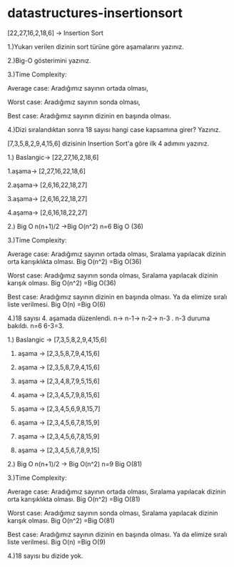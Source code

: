 # datastructures-insertionsort
[22,27,16,2,18,6] -> Insertion Sort

1.)Yukarı verilen dizinin sort türüne göre aşamalarını yazınız.

2.)Big-O gösterimini yazınız.

3.)Time Complexity: 

Average case: Aradığımız sayının ortada olması,

Worst case: Aradığımız sayının sonda olması, 

Best case: Aradığımız sayının dizinin en başında olması.

4.)Dizi sıralandıktan sonra 18 sayısı hangi case kapsamına girer? Yazınız.



[7,3,5,8,2,9,4,15,6] dizisinin Insertion Sort'a göre ilk 4 adımını yazınız.


1.) 
Baslangic-> [22,27,16,2,18,6] 
    
1.aşama->   [2,27,16,22,18,6]
    
2.aşama->   [2,6,16,22,18,27]
    
3.aşama->   [2,6,16,22,18,27]
    
4.aşama->   [2,6,16,18,22,27]

2.) Big O n(n+1)/2 ->Big O(n^2) n=6 Big O (36)

3.)Time Complexity: 

Average case: Aradığımız sayının ortada olması, Sıralama yapılacak dizinin orta karışıklıkta olması. Big O(n^2) =Big O(36)

Worst case: Aradığımız sayının sonda olması, Sıralama yapılacak dizinin karışık olması. Big O(n^2) =Big O(36)

Best case: Aradığımız sayının dizinin en başında olması. Ya da elimize sıralı liste verilmesi. Big O(n) =Big O(6)

4.)18 sayısı 4. aşamada düzenlendi. n-> n-1-> n-2-> n-3 . n-3 duruma bakıldı. n=6 6-3=3.


1.) 
Baslangic -> [7,3,5,8,2,9,4,15,6]
    
1. aşama  -> [2,3,5,8,7,9,4,15,6]
    
2. aşama  -> [2,3,5,8,7,9,4,15,6]
    
3. aşama  -> [2,3,4,8,7,9,5,15,6]
    
4. aşama  -> [2,3,4,5,7,9,8,15,6]
    
5. aşama  -> [2,3,4,5,6,9,8,15,7]
    
6. aşama  -> [2,3,4,5,6,7,8,15,9]
    
7. aşama  -> [2,3,4,5,6,7,8,15,9]
    
8. aşama  -> [2,3,4,5,6,7,8,9,15]

2.) Big O n(n+1)/2 -> Big O(n^2) n=9 Big O(81)

3.)Time Complexity: 

Average case: Aradığımız sayının ortada olması, Sıralama yapılacak dizinin orta karışıklıkta olması. Big O(n^2) =Big O(81)

Worst case: Aradığımız sayının sonda olması, Sıralama yapılacak dizinin karışık olması. Big O(n^2) =Big O(81)

Best case: Aradığımız sayının dizinin en başında olması. Ya da elimize sıralı liste verilmesi. Big O(n) =Big O(9)

4.)18 sayısı bu dizide yok.

